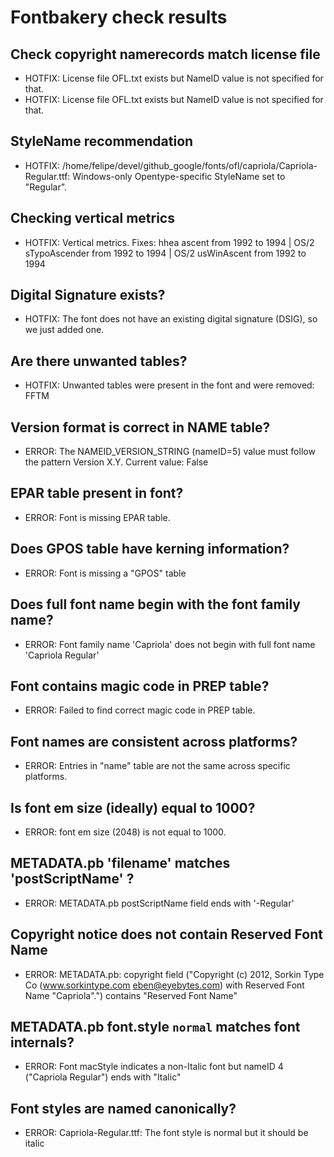 # Fontbakery check results
## Check copyright namerecords match license file
* HOTFIX: License file OFL.txt exists but NameID value is not specified for that.
* HOTFIX: License file OFL.txt exists but NameID value is not specified for that.

## StyleName recommendation
* HOTFIX: /home/felipe/devel/github_google/fonts/ofl/capriola/Capriola-Regular.ttf: Windows-only Opentype-specific StyleName set to "Regular".

## Checking vertical metrics
* HOTFIX: Vertical metrics. Fixes: hhea ascent from 1992 to 1994 | OS/2 sTypoAscender from 1992 to 1994 | OS/2 usWinAscent from 1992 to 1994

## Digital Signature exists?
* HOTFIX: The font does not have an existing digital signature (DSIG), so we just added one.

## Are there unwanted tables?
* HOTFIX: Unwanted tables were present in the font and were removed: FFTM

## Version format is correct in NAME table?
* ERROR: The NAMEID_VERSION_STRING (nameID=5) value must follow the pattern Version X.Y. Current value: False

## EPAR table present in font?
* ERROR: Font is missing EPAR table.

## Does GPOS table have kerning information?
* ERROR: Font is missing a "GPOS" table

## Does full font name begin with the font family name?
* ERROR: Font family name 'Capriola' does not begin with full font name 'Capriola Regular'

## Font contains magic code in PREP table?
* ERROR: Failed to find correct magic code in PREP table.

## Font names are consistent across platforms?
* ERROR: Entries in "name" table are not the same across specific platforms.

## Is font em size (ideally) equal to 1000?
* ERROR: font em size (2048) is not equal to 1000.

## METADATA.pb 'filename' matches 'postScriptName' ?
* ERROR: METADATA.pb postScriptName field ends with '-Regular'

## Copyright notice does not contain Reserved Font Name
* ERROR: METADATA.pb: copyright field ("Copyright (c) 2012, Sorkin Type Co (www.sorkintype.com eben@eyebytes.com) with Reserved Font Name "Capriola".") contains "Reserved Font Name"

## METADATA.pb font.style `normal` matches font internals?
* ERROR: Font macStyle indicates a non-Italic font but nameID 4 ("Capriola Regular") ends with "Italic"

## Font styles are named canonically?
* ERROR: Capriola-Regular.ttf: The font style is normal but it should be italic

